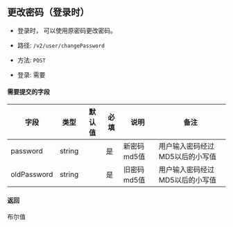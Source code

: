 ## 更改密码（登录时）

* 登录时， 可以使用原密码更改密码。

* 路径: ```/v2/user/changePassword```
* 方法: ```POST```
* 登录: 需要

#### 需要提交的字段


| 字段          	| 类型    	| 默认值 	| 必填 	| 说明               	| 备注                         	|
|---------------	|---------	|--------	|------	|--------------------	|------------------------------	|
| password          | string  	|        	| 是   	| 新密码md5值            | 用户输入密码经过MD5以后的小写值    	|
| oldPassword   	| string  	|       	| 是 	| 旧密码md5值            | 用户输入密码经过MD5以后的小写值     |

#### 返回

布尔值